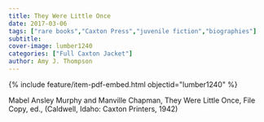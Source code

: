```yaml
---
title: They Were Little Once
date: 2017-03-06
tags: ["rare books","Caxton Press","juvenile fiction","biographies"]
subtitle: 
cover-image: lumber1240
categories: ["Full Caxton Jacket"]
author: Amy J. Thompson
---
```


{% include feature/item-pdf-embed.html objectid="lumber1240" %}

Mabel Ansley Murphy and Manville Chapman, They Were Little Once, File Copy, ed., (Caldwell, Idaho: Caxton Printers, 1942)